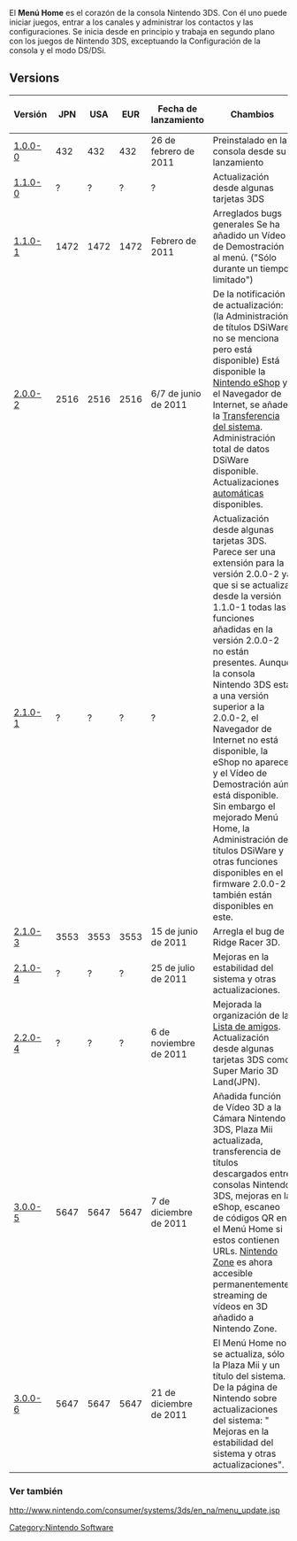 El **Menú Home** es el corazón de la consola Nintendo 3DS. Con él uno
puede iniciar juegos, entrar a los canales y administrar los contactos y
las configuraciones. Se inicia desde en principio y trabaja en segundo
plano con los juegos de Nintendo 3DS, exceptuando la Configuración de la
consola y el modo DS/DSi.

## Versions

| Versión                       | JPN  | USA  | EUR  | Fecha de lanzamiento    | Chambios                                                                                                                                                                                                                                                                                                                                                                                                                                                                                                                                                                    | Disponibilidad CDN | Fecha de publicación CDN |
|-------------------------------|------|------|------|-------------------------|-----------------------------------------------------------------------------------------------------------------------------------------------------------------------------------------------------------------------------------------------------------------------------------------------------------------------------------------------------------------------------------------------------------------------------------------------------------------------------------------------------------------------------------------------------------------------------|--------------------|--------------------------|
| [1.0.0-0](1.0.0-0 "wikilink") | 432  | 432  | 432  | 26 de febrero de 2011   | Preinstalado en la consola desde su lanzamiento                                                                                                                                                                                                                                                                                                                                                                                                                                                                                                                             | Disponible         | 18 de febrero de 2011    |
| [1.1.0-0](1.1.0-0 "wikilink") | ?    | ?    | ?    | ?                       | Actualización desde algunas tarjetas 3DS                                                                                                                                                                                                                                                                                                                                                                                                                                                                                                                                    | No disponible      | N/D                      |
| [1.1.0-1](1.1.0-1 "wikilink") | 1472 | 1472 | 1472 | Febrero de 2011         | Arreglados bugs generales Se ha añadido un Vídeo de Demostración al menú. ("Sólo durante un tiempo limitado")                                                                                                                                                                                                                                                                                                                                                                                                                                                               | Disponible         | 1 de marzo de 2011       |
| [2.0.0-2](2.0.0-2 "wikilink") | 2516 | 2516 | 2516 | 6/7 de junio de 2011    | De la notificación de actualización:(la Administración de títulos DSiWare no se menciona pero está disponible) Está disponible la [Nintendo eShop](Nintendo_eShop/es "wikilink") y el Navegador de Internet, se añade la [Transferencia del sistema](System_Transfer/es "wikilink"). Administración total de datos DSiWare disponible. Actualizaciones [automáticas](SpotPass/es "wikilink") disponibles.                                                                                                                                                                   | Disponible         | 6 de junio de 2011       |
| [2.1.0-1](2.1.0-1 "wikilink") | ?    | ?    | ?    | ?                       | Actualización desde algunas tarjetas 3DS. Parece ser una extensión para la versión 2.0.0-2 ya que si se actualiza desde la versión 1.1.0-1 todas las funciones añadidas en la versión 2.0.0-2 no están presentes. Aunque la consola Nintendo 3DS está a una versión superior a la 2.0.0-2, el Navegador de Internet no está disponible, la eShop no aparece y el Vídeo de Demostración aún está disponible. Sin embargo el mejorado Menú Home, la Administración de títulos DSiWare y otras funciones disponibles en el firmware 2.0.0-2 también están disponibles en este. | No disponible      | ?                        |
| [2.1.0-3](2.1.0-3 "wikilink") | 3553 | 3553 | 3553 | 15 de junio de 2011     | Arregla el bug de Ridge Racer 3D.                                                                                                                                                                                                                                                                                                                                                                                                                                                                                                                                           | Disponible         | 15 de junio de 2011      |
| [2.1.0-4](2.1.0-4 "wikilink") | ?    | ?    | ?    | 25 de julio de 2011     | Mejoras en la estabilidad del sistema y otras actualizaciones.                                                                                                                                                                                                                                                                                                                                                                                                                                                                                                              | Disponible         | ?                        |
| [2.2.0-4](2.2.0-4 "wikilink") | ?    | ?    | ?    | 6 de noviembre de 2011  | Mejorada la organización de la [Lista de amigos](Friend_List/es "wikilink"). Actualización desde algunas tarjetas 3DS como Super Mario 3D Land(JPN).                                                                                                                                                                                                                                                                                                                                                                                                                        | No disponible      | ?                        |
| [3.0.0-5](3.0.0-5 "wikilink") | 5647 | 5647 | 5647 | 7 de diciembre de 2011  | Añadida función de Vídeo 3D a la Cámara Nintendo 3DS, Plaza Mii actualizada, transferencia de títulos descargados entre consolas Nintendo 3DS, mejoras en la eShop, escaneo de códigos QR en el Menú Home si estos contienen URLs. [Nintendo Zone](Nintendo_Zone/es "wikilink") es ahora accesible permanentemente, streaming de vídeos en 3D añadido a Nintendo Zone.                                                                                                                                                                                                      | Disponible         | 7 de diciembre de 2011   |
| [3.0.0-6](3.0.0-6 "wikilink") | 5647 | 5647 | 5647 | 21 de diciembre de 2011 | El Menú Home no se actualiza, sólo la Plaza Mii y un título del sistema. De la página de Nintendo sobre actualizaciones del sistema: " Mejoras en la estabilidad del sistema y otras actualizaciones".                                                                                                                                                                                                                                                                                                                                                                      | Disponible         | 21 de diciembre de 2011  |

### Ver también

<http://www.nintendo.com/consumer/systems/3ds/en_na/menu_update.jsp>

[Category:Nintendo Software](Category:Nintendo_Software "wikilink")